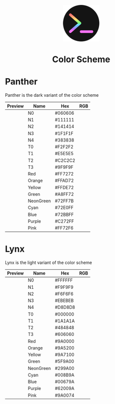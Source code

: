 <div align="center">

  <img src="https://raw.githubusercontent.com/Mono-Code-Scheme/assets/refs/heads/main/logos/logo-round.svg" width="120">
  
  # Color Scheme
</div>

# Panther
Panther is the dark variant of the color scheme

|Preview|Name|Hex|RGB|
|--|--|--|--|
| |N0|#060606 | |
| |N1|#111111 | |
| |N2|#141414 | |
| |N3|#1F1F1F | |
| |N4|#383838 | |
| |T0|#F2F2F2 | |
| |T1|#E5E5E5 | |
| |T2|#C2C2C2 | |
| |T3|#9F9F9F | |
| |Red|#FF7272 | |
| |Orange|#FFAD72 | |
| |Yellow|#FFDE72 | |
| |Green|#A8FF72 | |
| |NeonGreen|#72FF7B | |
| |Cyan|#72E0FF | |
| |Blue|#72BBFF | |
| |Purple|#C272FF | |
| |Pink|#FF72F6 | |


# Lynx
Lynx is the light variant of the color scheme


|Preview|Name|Hex|RGB|
|--|--|--|--|
| |N0|#FFFFFF | |
| |N1|#F9F9F9 | |
| |N2|#F6F6F6 | |
| |N3|#EBEBEB | |
| |N4|#D8D8D8 | |
| |T0|#000000 | |
| |T1|#1A1A1A | |
| |T2|#484848 | |
| |T3|#606060 | |
| |Red|#9A0000 | |
| |Orange|#9A5200 | |
| |Yellow|#9A7100 | |
| |Green|#5F9A00 | |
| |NeonGreen|#299A00 | |
| |Cyan|#008B9A | |
| |Blue|#00679A | |
| |Purple|#62009A | |
| |Pink|#9A0074 | |
